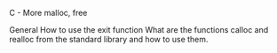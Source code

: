 C - More malloc, free

General
How to use the exit function
What are the functions calloc and realloc from the standard library and how to use them.